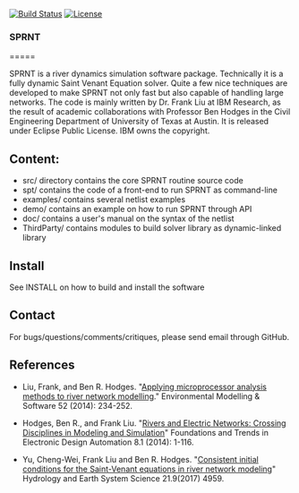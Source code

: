 [![Build Status](https://travis-ci.org/frank-y-liu/SPRNT.svg?branch=master)](https://travis-ci.org/frank-y-liu/SPRNT)
[![License](https://img.shields.io/badge/License-EPL%201.0-red.svg)](https://opensource.org/licenses/EPL-1.0)

### SPRNT 

=====

SPRNT is a river dynamics simulation software package. Technically it is a fully dynamic
Saint Venant Equation solver. Quite a few nice techniques are developed to make SPRNT not 
only fast but also capable of handling large networks. The code is mainly written by
Dr. Frank Liu at IBM Research, as the result of academic collaborations with Professor Ben
Hodges in the Civil Engineering Department of University of Texas at Austin. It is released
under Eclipse Public License. IBM owns the copyright.

## Content: 
* src/        directory contains the core SPRNT routine source code
* spt/        contains the code of a front-end to run SPRNT as command-line 
* examples/   contains several netlist examples
* demo/       contains an example on how to run SPRNT through API
* doc/        contains a user's manual on the syntax of the netlist
* ThirdParty/ contains modules to build solver library as dynamic-linked library  

## Install
See INSTALL on how to build and install the software

## Contact
For bugs/questions/comments/critiques, please send email through GitHub.

## References

* Liu, Frank, and Ben R. Hodges. "[Applying microprocessor analysis methods to river
network modelling](https://dx.doi.org/10.1016/j.envsoft.2013.09.013)." Environmental Modelling & Software 52 (2014): 234-252.

* Hodges, Ben R., and Frank Liu. "[Rivers and Electric Networks: Crossing Disciplines in
Modeling and Simulation](https://dx.doi.org/10.1561/1000000033)" Foundations and Trends in Electronic Design Automation 8.1
(2014): 1-116.

* Yu, Cheng-Wei, Frank Liu and Ben R. Hodges. "[Consistent initial conditions for the Saint-Venant equations in river network modeling](https://doi.org/10.5194/hess-21-4959-2017)" Hydrology and Earth System Science 21.9(2017) 4959.  

